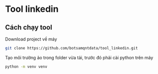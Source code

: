 # Tool linkedin

## Cách chạy tool

Download project về máy

```bash
git clone https://github.com/botsamqntdata/tool_linkedin.git
```
Tạo môi trường ảo trong folder vừa tải, trước đó phải cài python trên máy
``` bash
python -m venv venv
```
